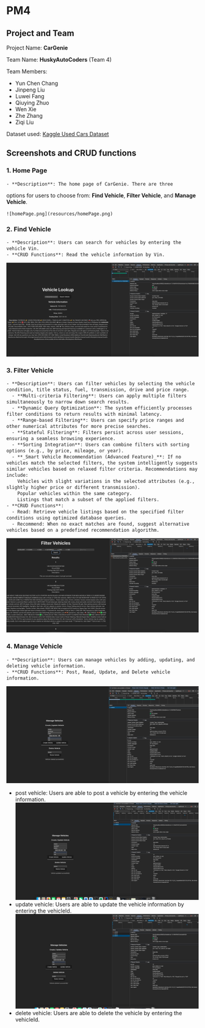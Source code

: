 # PM4

## Project and Team

Project Name: **CarGenie**

Team Name: **HuskyAutoCoders** (Team 4)

Team Members:
- Yun Chen Chang
- Jinpeng Liu
- Luwei Fang
- Qiuying Zhuo
- Wen Xie
- Zhe Zhang
- Ziqi Liu

Dataset used: [Kaggle Used Cars Dataset](https://www.kaggle.com/datasets/austinreese/craigslist-carstrucks-data)

## Screenshots and CRUD functions
### 1.  **Home Page**
    - **Description**: The home page of CarGenie. There are three
   options for users to choose from: **Find Vehicle**, **Filter Vehicle**, and **Manage Vehicle**.

    ![homePage.png](resources/homePage.png)
### 2. **Find Vehicle**
    - **Description**: Users can search for vehicles by entering the vehicle Vin.
    - **CRUD Functions**: Read the vehicle information by Vin.
![findVehicles.jpg](resources/findVehicles.jpg)

### 3. **Filter Vehicle**
    - **Description**: Users can filter vehicles by selecting the vehicle condition, title status, fuel, transmission, drive and price range.
      - **Multi-criteria Filtering**: Users can apply multiple filters simultaneously to narrow down search results.
      - **Dynamic Query Optimization**: The system efficiently processes filter conditions to return results with minimal latency.
      - **Range-based Filtering**: Users can specify price ranges and other numerical attributes for more precise searches.
      - **Stateful Filtering**: Filters persist across user sessions, ensuring a seamless browsing experience.
      - **Sorting Integration**: Users can combine filters with sorting options (e.g., by price, mileage, or year). 
      - **_Smart Vehicle Recommendation (Advanced Feature)_**: If no vehicles match the selected filters, the system intelligently suggests similar vehicles based on relaxed filter criteria. Recommendations may include:
        Vehicles with slight variations in the selected attributes (e.g., slightly higher price or different transmission).
        Popular vehicles within the same category.
        Listings that match a subset of the applied filters.
    - **CRUD Functions**: 
      - Read: Retrieve vehicle listings based on the specified filter conditions using optimized database queries.
      - Recommend: When no exact matches are found, suggest alternative vehicles based on a predefined recommendation algorithm.
   
![filterVehicles.jpg](resources/filterVehicles.jpg)

### 4. **Manage Vehicle**
    - **Description**: Users can manage vehicles by adding, updating, and deleting vehicle information.
    - **CRUD Functions**: Post, Read, Update, and Delete vehicle information.
   
   ![postVehicle.jpg](resources/postVehicle.jpg)
- post vehicle:
 Users are able to post a vehicle by entering the vehicle information.
![updateVehicle.jpg](resources/updateVehicle.jpg)
- update vehicle:
 Users are able to update the vehicle information by entering the vehicleId.
![deleteVehicle.jpg](resources/deleteVehicle.jpg)
- delete vehicle:
 Users are able to delete the vehicle by entering the vehicleId.


